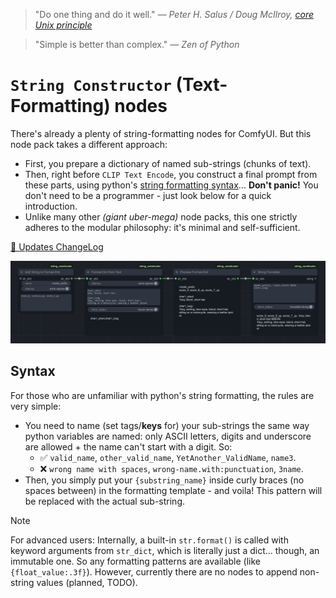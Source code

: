 > "Do one thing and do it well." _— Peter H. Salus / Doug McIlroy, [core Unix principle](https://en.wikipedia.org/wiki/Unix_philosophy)_

> "Simple is better than complex." _— Zen of Python_

# `String Constructor` (Text-Formatting) nodes

There's already a plenty of string-formatting nodes for ComfyUI. But this node pack takes a different approach:
- First, you prepare a dictionary of named sub-strings (chunks of text).
- Then, right before `CLIP Text Encode`, you construct a final prompt from these parts, using python's [string formatting syntax](https://docs.python.org/3/library/string.html#format-examples)... **Don't panic!** You don't need to be a programmer - just look below for a quick introduction.
- Unlike many other _(giant uber-mega)_ node packs, this one strictly adheres to the modular philosophy: it's minimal and self-sufficient.

[🔄 Updates ChangeLog](CHANGELOG.md)

![image](img/screenshot1.png)

## Syntax

For those who are unfamiliar with python's string formatting, the rules are very simple:
- You need to name (set tags/**keys** for) your sub-strings the same way python variables are named: only ASCII letters, digits and underscore are allowed + the name can't start with a digit. So:
  - ✅ `valid_name`, `other_valid_name`, `YetAnother_ValidName`, `name3`.
  - ❌ `wrong name with spaces`, `wrong-name.with:punctuation`, `3name`.
- Then, you simply put your `{substring_name}` inside curly braces (no spaces between) in the formatting template - and voila! This pattern will be replaced with the actual sub-string.

> [!NOTE]
> For advanced users:
> Internally, a built-in `str.format()` is called with keyword arguments from `str_dict`, which is literally just a dict... though, an immutable one.
> So any formatting patterns are available (like `{float_value:.3f}`). However, currently there are no nodes to append non-string values (planned, TODO).
